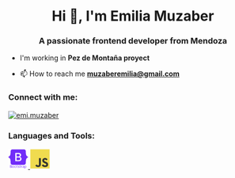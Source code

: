 <h1 align="center">Hi 👋, I'm Emilia Muzaber</h1>
<h3 align="center">A passionate frontend developer from Mendoza</h3>

- I'm working in **Pez de Montaña proyect**

- 📫 How to reach me **muzaberemilia@gmail.com**

<h3 align="left">Connect with me:</h3>
<p align="left">
<a href="https://instagram.com/emi.muzaber" target="blank"><img align="center" src="https://raw.githubusercontent.com/rahuldkjain/github-profile-readme-generator/master/src/images/icons/Social/instagram.svg" alt="emi.muzaber" height="30" width="40" /></a>
</p>

<h3 align="left">Languages and Tools:</h3>
<p align="left"> <a href="https://getbootstrap.com" target="_blank" rel="noreferrer"> <img src="https://raw.githubusercontent.com/devicons/devicon/master/icons/bootstrap/bootstrap-plain-wordmark.svg" alt="bootstrap" width="40" height="40"/> </a> <a href="https://developer.mozilla.org/en-US/docs/Web/JavaScript" target="_blank" rel="noreferrer"> <img src="https://raw.githubusercontent.com/devicons/devicon/master/icons/javascript/javascript-original.svg" alt="javascript" width="40" height="40"/> </a> </p>
